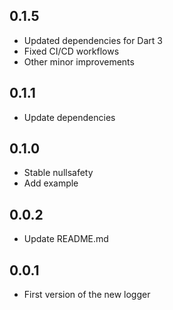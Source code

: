 ## 0.1.5
- Updated dependencies for Dart 3
- Fixed CI/CD workflows
- Other minor improvements

## 0.1.1

- Update dependencies

## 0.1.0

- Stable nullsafety
- Add example

## 0.0.2

- Update README.md

## 0.0.1

- First version of the new logger